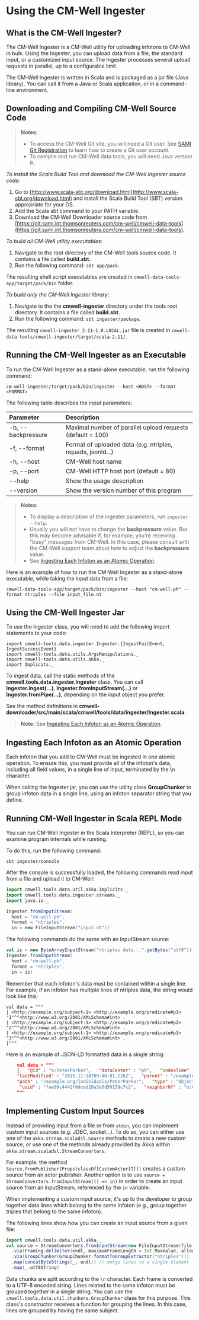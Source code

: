 # Using the CM-Well Ingester #

## What is the CM-Well Ingester? ##

The CM-Well Ingester is a CM-Well utility for uploading infotons to CM-Well in bulk. Using the Ingester, you can upload data from a file, the standard input, or a customized input source. The Ingester processes several upload requests in parallel, up to a configurable limit.

The CM-Well Ingester is written in Scala and is packaged as a jar file (Java library). You can call it from a Java or Scala application, or in a command-line environment.

## Downloading and Compiling CM-Well Source Code ##

> **Notes:** 
> * To access the CM-Well Git site, you will need a Git user. See [SAMI Git Registration](https://thehub.thomsonreuters.com/docs/DOC-1043167) to learn how to create a Git user account.
> * To compile and run CM-Well data tools, you will need Java version 8.

*To install the Scala Build Tool and download the CM-Well Ingester source code:*

1. Go to [http://www.scala-sbt.org/download.html](http://www.scala-sbt.org/download.html) and install the Scala Build Tool (SBT) version appropriate for your OS.
2. Add the Scala sbt command to your PATH variable.
3. Download the CM-Well Downloader source code from [https://git.sami.int.thomsonreuters.com/cm-well/cmwell-data-tools](https://git.sami.int.thomsonreuters.com/cm-well/cmwell-data-tools).

*To build all CM-Well utility executables:*

1. Navigate to the root directory of the CM-Well tools source code. It contains a file called **build.sbt**.
2. Run the following command: ```sbt app/pack```.

The resulting shell script executables are created in ```cmwell-data-tools-app/target/pack/bin``` folder.

*To build only the CM-Well Ingester library:*

1. Navigate to the the **cmwell-ingester** directory under the tools root directory. It contains a file called **build.sbt**.
2. Run the following command: ```sbt ingester/package```. 

The resulting `cmwell-ingester_2.11-1.0.LOCAL.jar` file is created in `cmwell-data-tools/cmwell-ingester/target/scala-2.11/`.

## Running the CM-Well Ingester as an Executable ##

To run the CM-Well Ingester as a stand-alone executable, run the following command:
```
cm-well-ingester/target/pack/bin/ingester --host <HOST> --format <FORMAT>
```
The following table describes the input parameters:

Parameter | Description
:---------|:-------------
-b, --backpressure  <arg> | Maximal number of parallel upload requests (default = 100)                            
-f, --format  <arg> | Format of uploaded data (e.g. ntriples, nquads, jsonld...)
-h, --host  <arg> | CM-Well host name
-p, --port  <arg> | CM-Well HTTP host port (default = 80)
--help  | Show the usage description
--version  | Show the version number of this program

>**Notes:**
>* To display a description of the ingester parameters, run `ingester --help`. 
>* Usually you will not have to change the **backpressure** value. But this may become advisable if, for example, you're receiving "busy" messages from CM-Well. In this case, please consult with the CM-Well support team about how to adjust the **backpressure** value.
>* See [Ingesting Each Infoton as an Atomic Operation](#hdrAtomic).

Here is an example of how to run the CM-Well Ingester as a stand-alone executable, while taking the input data from a file:
```
cmwell-data-tools-app/target/pack/bin/ingester --host "cm-well-ph" --format ntriples --file input_file.nt
```

## Using the CM-Well Ingester Jar ##

To use the Ingester class, you will need to add the following import statements to your code:

    import cmwell-tools.data.ingester.Ingester.{IngestFailEvent, IngestSuccessEvent}
    import cmwell-tools.data.utils.ArgsManipulations._
    import cmwell-tools.data.utils.akka._
    import Implicits._

To ingest data, call the static methods of the **cmwell.tools.data.ingester.Ingester** class. You can call  **Ingester.ingest(...)**, **Ingester.fromInputStream(...)** or **Ingester.fromPipe(...)**, depending on the input object you prefer. 

See the method definitions in **cmwell-downloader/src/main/scala/cmwell/tools/data/ingester/Ingester.scala**.

>**Note:** See [Ingesting Each Infoton as an Atomic Operation](#hdrAtomic).

<a name="hdrAtomic"></a>
## Ingesting Each Infoton as an Atomic Operation ##

Each infoton that you add to CM-Well must be ingested in one atomic operation.
To ensure this, you must provide all of the infoton's data, including all field values, in a single line of input, terminated by the \n character.

When calling the Ingester jar, you can use the utility class **GroupChunker** to group infoton data in a single line, using an infoton separator string that you define.

## Running CM-Well Ingester in Scala REPL Mode ##

You can run CM-Well Ingester in the Scala Interpreter (REPL), so you can examine program internals while running.

To do this, run the following command:
```
sbt ingester/console
```

After the console is successfully loaded, the following commands read input from a file and upload it to CM-Well:
```scala
import cmwell.tools.data.util.akka.Implicits._
import cmwell.tools.data.ingester.streams._
import java.io._

Ingester.fromInputStream(
  host = "cm-well-ph",
  format = "ntriples",
  in = new FileInputStream("input.nt"))
```

The following commands do the same with an InputStream source:
```scala
val is = new ByteArrayInputStream("ntriples data...".getBytes("utf8"))
Ingester.fromInputStream(
  host = "cm-well-ph",
  format = "ntriples",
  in = is)
```
Remember that each infoton's data must be contained within a single line. For example, if an infoton has multiple lines of ntriples data, the string would look like this:
```
val data = """
| <http://example.org/subject-1> <http://example.org/predicate#p1> "1"^^<http://www.w3.org/2001/XMLSchema#int> .
| <http://example.org/subject-1> <http://example.org/predicate#p2> "2"^^<http://www.w3.org/2001/XMLSchema#int> .
| <http://example.org/subject-1> <http://example.org/predicate#p3> "3"^^<http://www.w3.org/2001/XMLSchema#int> .
|"""
```
Here is an example of JSON-LD formatted data in a single string:
```JSON
    val data = """
    {   "@id" : "o:PeterParker",   "dataCenter" : "ph",   "indexTime" : "1447839602260",  
    "lastModified" : "2015-11-18T09:40:01.126Z",   "parent" : "/example.org/Individuals",  
    "path" : "/example.org/Individuals/PeterParker",   "type" : "ObjectInfoton",  
     "uuid" : "fae99c4442f0dced28a3e6d50159c7c2",   "neighborOf" : "o:ClarkKent" }
    """
```
## Implementing Custom Input Sources ##

Instead of providing input from a file or from `stdin`, you can implement custom input sources (e.g. JDBC, socket...). To do so, you can either use one of the `akka.stream.scaladsl.Source` methods to create a new custom source, or use one of the methods already provided by Akka within `akka.stream.scaladsl.StreamConverters`.

For example: the method `Source.fromPublisher(Props(classOf[CustomActor[T]])` creates a custom source from an actor publisher. Another option is to use `source = StreamConverters.fromInputStream(() => in)` in order to create an input source from an InputStream, referenced by the `in` variable.

When implementing a custom input source, it's up to the developer to group together data lines which belong to the same infoton (e.g., group together triples that belong to the same infoton).

The following lines show how you can create an input source from a given file:
```scala
import cmwell.tools.data.util.akka._
val source = StreamConverters.fromInputStream(new FileInputStream(file))
  .via(Framing.delimiter(endl, maximumFrameLength = Int.MaxValue, allowTruncation = true))
  .via(GroupChunker(GroupChunker.formatToGroupExtractor("ntriples")))
  .map(concatByteStrings(_, endl)) // merge lines to a single element
  .map(_.utf8String)
```
Data chunks are split according to the `\n` character. Each frame is converted to a UTF-8 encoded string. Lines related to the same infoton must be grouped together in a single string. You can use the `cmwell.tools.data.util.chunkers.GroupChunker` class for this purpose. This class's constructor receives a function for grouping the lines. In this case, lines are grouped by having the same subject.


